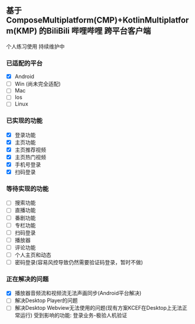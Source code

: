 ## 基于 ComposeMultiplatform(CMP)+KotlinMultiplatform(KMP) 的BiliBili 哔哩哔哩 跨平台客户端

个人练习使用 持续维护中

### 已适配的平台
- [x] Android
- [ ] Win (尚未完全适配)
- [ ] Mac
- [ ] Ios
- [ ] Linux
### 已实现的功能
- [x] 登录功能
- [x] 主页功能
- [x] 主页推荐视频
- [x] 主页热门视频
- [x] 手机号登录
- [x] 扫码登录

### 等待实现的功能
- [ ] 搜索功能
- [ ] 直播功能
- [ ] 番剧功能
- [ ] 专栏功能
- [ ] 扫码登录
- [ ] 播放器
- [ ] 评论功能
- [ ] 个人主页和动态
- [ ] 密码登录(容易风控导致仍然需要验证码登录，暂时不做)

### 正在解决的问题
- [x] 播放器音频流和视频流无法声画同步(Android平台解决)
- [ ] 解决Desktop Player的问题
- [ ] 解决Desktop Webview无法使用的问题(现有方案KCEF在Desktop上无法正常运行) 受到影响的功能: 登录业务-极验人机验证
